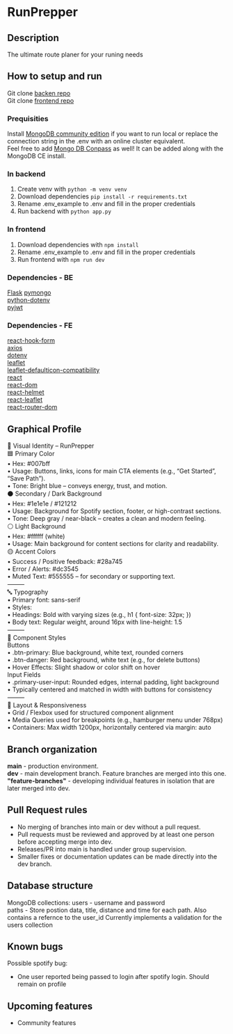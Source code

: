 # RunPrepper

## Description
The ultimate route planer for your runing needs

## How to setup and run
Git clone [backen repo](https://github.com/dangosailing/aidev24_webdev_be/)  
Git clone [frontend repo](https://github.com/dangosailing/aidev24_webdev_fe/)  

### Prequisities
Install [MongoDB community edition](https://www.mongodb.com/try/download/community) if you want to run local or replace the connection string in the .env with an online cluster equivalent.    
Feel free to add [Mongo DB Conpass](https://www.mongodb.com/try/download/compass) as well! It can be added along with the MongoDB CE install.  

### In backend
  1.  Create venv with `python -m venv venv`
  2.  Download dependencies `pip install -r requirements.txt`
  3.  Rename .env_example to .env and fill in the proper credentials
  4.  Run backend with `python app.py`

### In frontend  
  1.  Download dependencies with `npm install`
  2.  Rename .env_example to .env and fill in the proper credentials
  3.  Run frontend with `npm run dev`

### Dependencies - BE
[Flask](https://pypi.org/project/Flask/)
[pymongo](https://pypi.org/project/pymongo/)  
[python-dotenv](https://pypi.org/project/python-dotenv/)  
[pyjwt](https://pyjwt.readthedocs.io/en/stable//)

### Dependencies - FE
[react-hook-form](https://www.npmjs.com/package/react-hook-form)  
[axios](https://www.npmjs.com/package/axios)  
[dotenv](https://www.npmjs.com/package/dotenv)  
[leaflet](https://www.npmjs.com/package/leaflet)  
[leaflet-defaulticon-compatibility](https://www.npmjs.com/package/leaflet-defaulticon-compatibility)  
[react](https://www.npmjs.com/package/react)  
[react-dom](https://www.npmjs.com/package/react-dom)  
[react-helmet](https://www.npmjs.com/package/react-helmet)  
[react-leaflet](https://www.npmjs.com/package/react-leaflet)  
[react-router-dom](https://www.npmjs.com/package/react-router-dom)  

## Graphical Profile  
🎨 Visual Identity – RunPrepper   
🟦 Primary Color  
    •    Hex: #007bff  
    •    Usage: Buttons, links, icons for main CTA elements (e.g., “Get Started”, “Save Path”).  
    •    Tone: Bright blue – conveys energy, trust, and motion.  
⚫ Secondary / Dark Background  
    •    Hex: #1e1e1e / #121212  
    •    Usage: Background for Spotify section, footer, or high-contrast sections.  
    •    Tone: Deep gray / near-black – creates a clean and modern feeling.  
⚪ Light Background  
    •    Hex: #ffffff (white)  
    •    Usage: Main background for content sections for clarity and readability.  
🟡 Accent Colors  
    •    Success / Positive feedback: #28a745  
    •    Error / Alerts: #dc3545  
    •    Muted Text: #555555 – for secondary or supporting text.  
⸻  
🔤 Typography  
    •    Primary font: sans-serif  
    •    Styles:  
    •    Headings: Bold with varying sizes (e.g., h1 { font-size: 32px; })  
    •    Body text: Regular weight, around 16px with line-height: 1.5  
⸻  
🧩 Component Styles  
Buttons  
    •    .btn-primary: Blue background, white text, rounded corners  
    •    .btn-danger: Red background, white text (e.g., for delete buttons)  
    •    Hover Effects: Slight shadow or color shift on hover  
Input Fields  
    •    .primary-user-input: Rounded edges, internal padding, light background  
    •    Typically centered and matched in width with buttons for consistency  
⸻  
🧭 Layout & Responsiveness  
    •    Grid / Flexbox used for structured component alignment  
    •    Media Queries used for breakpoints (e.g., hamburger menu under 768px)  
    •    Containers: Max width 1200px, horizontally centered via margin: auto  


## Branch organization
**main** - production environment.  
**dev** - main development branch. Feature branches are merged into this one.  
**"feature-branches"** - developing individual features in isolation that are later merged into dev.

## Pull Request rules
- No merging of branches into main or dev without a pull request.  
- Pull requests must be reviewed and approved by at least one person before accepting merge into dev.  
- Releases/PR into main is handled under group supervision.  
- Smaller fixes or documentation updates can be made directly into the dev branch.

## Database structure
MongoDB collections:
users - username and password  
paths - Store postion data, title, distance and time for each path. Also contains a refernce to the user_id
Currently implements a validation for the users collection

## Known bugs
Possible spotify bug:
- One user reported being passed to login after spotify login. Should remain on profile

## Upcoming features
- Community features
